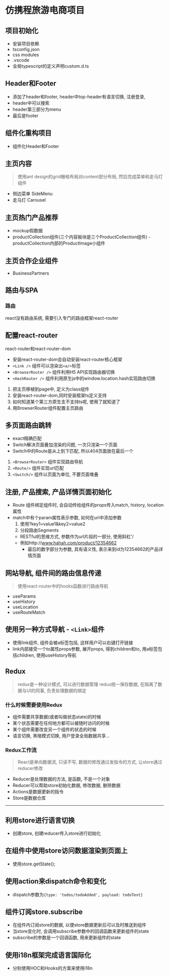 # 仿携程旅游电商项目
## 项目初始化
- 安装项目依赖
- tsconfig.json
- css modules
- .vscode
- 全局typescript的定义声明custom.d.ts
## Header和Footer
- 添加了header和footer, header中top-header有语言切换, 注册登录,
- header中可以搜索
- header第三部分为menu
- 最后是footer

## 组件化重构项目
- 组件化Header和Footer

## 主页内容
> 使用ant design的grid栅格布局对content部分布局, 然后完成菜单和走马灯组件
- 侧边菜单 SideMenu
- 走马灯 Carousel
## 主页热门产品推荐
- mockup假数据
- productCollection组件(三个内容板块是三个ProductCollection组件)
-productCollection内部的ProductImage小组件
## 主页合作企业组件
- BusinessPartners
## 路由与SPA
### 路由
react没有路由系统, 需要引入专门的路由框架react-router

## 配置react-router
react-router和react-router-dom
- 安装react-router-dom会自动安装react-router核心框架
- `<Link />` 组件可以渲染出`<a/>`标签
- `<BrowserRouter />` 组件利用H5 API实现路由器切换
- `<HashRouter />` 组件利用原生js中的window.location.hash实现路由切换
1. 把主页移植到page中, 定义为class组件
2. 安装react-router-dom,同时安装框架ts定义支持
3. 如何知道某个第三方原生支不支持ts呢, 使用了就知道了
4. 用BrowserRouter组件配置主页路由

## 多页面路由跳转
- exact精确匹配
- Switch解决页面叠加渲染的问题, 一次只渲染一个页面
- Switch中的Route是从上到下匹配, 所以404页面放在最后一个
1. `<BrowserRouter>` 组件实现路由导航
2. `<Route/>` 组件实现url匹配
3. `<Switch/>` 组件以页面为单位, 不要页面堆叠

## 注册, 产品搜索, 产品详情页面初始化
- Route 组件绑定组件时, 会自动传给组件的props传入match, history, location属性
- match中有个param属性表示参数, 如何在url中添加参数
  1. 使用?key1=value1&key2=value2
  2. 分段路由Segments
    - RESTful的思维方式, 参数作为url片段的一部分, 使用斜杠'/
    - 例如http://www.hahah.com/product/12354662
      - 最后的数字部分为参数, 具有语义性, 表示来到id为12354662的产品详情页面

## 网站导航, 组件间的路由信息传递
> 使用react-router中的hooks函数进行路由导航
- useParams
- useHistory
- useLocation
- useRouteMatch

## 使用另一种方式导航 - `<Link>`组件
- 使用link组件, 组件会被a标签包括, 这样用户可以右键打开链接
- link内部接受一个to属性props参数, 展开props, 得到children和to, 用a标签包括children, 使用useHistory导航

## Redux
> redux是一种设计模式, 可以进行数据管理
> redux统一保存数据, 在隔离了数据与UI的同事, 负责处理数据的绑定
### 什么时候需要使用Redux
- 组件需要共享数据(或者叫做状态state)的时候
- 某个状态需要在任何地方都可以被随时访问的时候
- 某个组件需要改变另一个组件的状态的时候
- 语言切换, 黑暗模式切换, 用户登录全局数据共享...

### Redux工作流
> React是单向数据流, 只读不写, 数据的修改通过发指令的方式, 让store通过reducer修改
- Reducer是处理数据的方法, 是函数, 不是一个对象
- Reducer可以帮助store初始化数据, 修改数据, 删除数据
- Actions是数据更新的指令
- Store是数据仓库

---
## 利用store进行语言切换
- 创建store, 创建reducer传入store进行初始化

## 在组件中使用store访问数据渲染到页面上
- 使用store.getState();

## 使用action来dispatch命令和变化
- dispatch参数为`{type: 'todos/todoAdded', payload: todoText}`

## 组件订阅store.subscribe
- 在组件内订阅store的数据, 以便store数据更新后可以及时推送到组件
- 当store变化时, 会调用subscribe参数中的回调函数来更新组件的state
- subscribe的参数是一个回调函数, 用来更新组件的state

## 使用i18n框架完成语言国际化
- 分别使用HOC和Hooks的方案来使用i18n